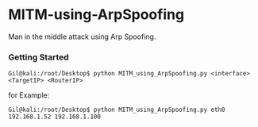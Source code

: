 # MITM-using-ArpSpoofing
Man in the middle attack using Arp Spoofing.


### Getting Started
```
Gil@kali:/root/Desktop$ python MITM_using_ArpSpoofing.py <interface> <TargetIP> <RouterIP>
```
for Example:
```
Gil@kali:/root/Desktop$ python MITM_using_ArpSpoofing.py eth0 192.168.1.52 192.168.1.100
```
